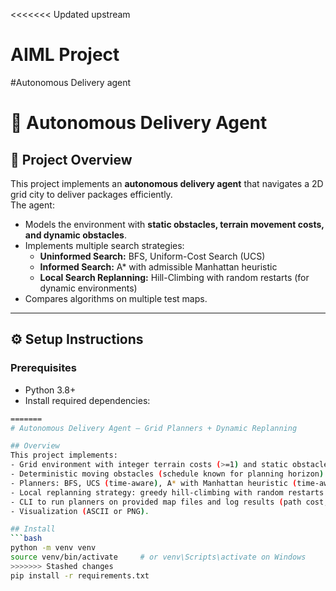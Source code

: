 <<<<<<< Updated upstream
# AIML Project
#Autonomous Delivery agent
# 🚚 Autonomous Delivery Agent

## 📖 Project Overview
This project implements an **autonomous delivery agent** that navigates a 2D grid city to deliver packages efficiently.  
The agent:
- Models the environment with **static obstacles, terrain movement costs, and dynamic obstacles**.
- Implements multiple search strategies:
  - **Uninformed Search:** BFS, Uniform-Cost Search (UCS)
  - **Informed Search:** A* with admissible Manhattan heuristic
  - **Local Search Replanning:** Hill-Climbing with random restarts (for dynamic environments)
- Compares algorithms on multiple test maps.

---

## ⚙️ Setup Instructions

### Prerequisites
- Python 3.8+  
- Install required dependencies:
```bash
=======
# Autonomous Delivery Agent — Grid Planners + Dynamic Replanning

## Overview
This project implements:
- Grid environment with integer terrain costs (>=1) and static obstacles (-1).
- Deterministic moving obstacles (schedule known for planning horizon) and unpredictable moving obstacles (for local search testing).
- Planners: BFS, UCS (time-aware), A* with Manhattan heuristic (time-aware).
- Local replanning strategy: greedy hill-climbing with random restarts.
- CLI to run planners on provided map files and log results (path cost, nodes expanded, planning time).
- Visualization (ASCII or PNG).

## Install
```bash
python -m venv venv
source venv/bin/activate     # or venv\Scripts\activate on Windows
>>>>>>> Stashed changes
pip install -r requirements.txt
